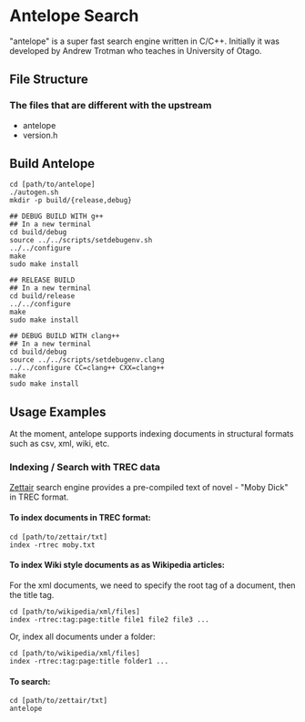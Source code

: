 # Antelope Search
"antelope" is a super fast search engine written in C/C++. Initially it was developed by Andrew Trotman who teaches in University of Otago.

## File Structure
### The files that are different with the upstream
* antelope
* version.h

## Build Antelope
```
cd [path/to/antelope]
./autogen.sh
mkdir -p build/{release,debug}

## DEBUG BUILD WITH g++
## In a new terminal
cd build/debug
source ../../scripts/setdebugenv.sh
../../configure
make
sudo make install

## RELEASE BUILD
## In a new terminal
cd build/release
../../configure
make
sudo make install

## DEBUG BUILD WITH clang++
## In a new terminal
cd build/debug
source ../../scripts/setdebugenv.clang
../../configure CC=clang++ CXX=clang++
make
sudo make install
```

## Usage Examples

At the moment, antelope supports indexing documents in structural formats such as csv, xml, wiki, etc.

### Indexing / Search with TREC data
[Zettair](http://www.seg.rmit.edu.au/zettair/download.html) search engine provides a pre-compiled text of novel - "Moby Dick" in TREC format.

#### To index documents in TREC format:
```
cd [path/to/zettair/txt]
index -rtrec moby.txt
```

#### To index Wiki style documents as as Wikipedia articles:

For the xml documents, we need to specify the root tag of a document, then the title tag.

```
cd [path/to/wikipedia/xml/files]
index -rtrec:tag:page:title file1 file2 file3 ...
```

Or, index all documents under a folder:

```
cd [path/to/wikipedia/xml/files]
index -rtrec:tag:page:title folder1 ...
```

#### To search:
```
cd [path/to/zettair/txt]
antelope
```
